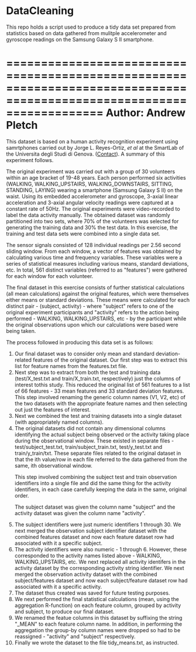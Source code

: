 DataCleaning
============

This repo holds a script used to produce a tidy data set prepared from statistics based on data gathered from mulitple accelerometer and gyroscope readings on the Samsung Galaxy S II smartphone.

======================================================================================================================
Author: Andrew Pletch
======================================================================================================================

This dataset is based on a human activity recognition experiment using samrtphones carried out by Jorge L. Reyes-Ortiz, <em>et al</em> at the SmartLab of the Universita degli Studi di Genova. (<a href="mailto:activityrecognition@smartlab.ws">Contact</a>). A summary of this experiment follows.

The original experiment was carried out with a group of 30 volunteers within an age bracket of 19-48 years. Each person performed six activities (WALKING, WALKING_UPSTAIRS, WALKING_DOWNSTAIRS, SITTING, STANDING, LAYING) wearing a 
smartphone (Samsung Galaxy S II) on the waist. Using its embedded accelerometer and gyroscope, 3-axial linear acceleration and 3-axial angular velocity readings were captured at a constant rate of 50Hz. The original experiments were video-recorded to label the data activity manually. The obtained dataset was randomly partitioned into two sets, where 70% of the volunteers was selected for generating the training data and 30% the test data. In this exercise, the training and test data sets were combined into a single data set.

The sensor signals consisted of 128 individual readings per 2.56 second sliding window. From each window, a vector of features was obtained by calculating various time and frequency variables. These variables were a series of statistical measures including various means, standard deviations, etc. In total, 561 distinct variables (referred to as "features") were gathered for each window for each volunteer.

The final dataset in this exercise consists of further statistical calculations (all mean calculations) against the original features, which were themselves either means or standard deviations. These means were calculated for each distinct pair -  (subject, activity) -  where "subject" refers to one of the original experiment participants and "activity" refers to the action being performed - WALKING, WALKING_UPSTAIRS, etc - by the participant while the original observations upon which our calculations were based were being taken.

The process followed in producing this data set is as follows:
<ol>
<li> Our final dataset was to consider only mean and standard deviation-related features of the original dataset. Our first step was to extract this list for feature names from the features.txt file.
</li>
<li> Next step was to extract from both the test and training data (test/X_test.txt and train/X_train.txt, respectively) just the columns of interest tothis study. This reduced the original list of 561 features to a list of 66 features - 33 mean features and 33 standard deviation features. This step involved renaming the generic column names (V1, V2, etc) of the two datasets with the appropriate feature names and then selecting out just the features of interest.
</li>
<li> Next we combined the test and training datasets into a single dataset (with appropriately named columns). 
</li>
<li> The original datasets did not contain any dimensional columns identifying the actual subject being observed or the activity taking place during the observational window. These existed in separate files - test/subject_test.txt,  train/subject_train.txt, test/y_test.txt and train/y_train/txt.  These separate files related to the original dataset in that the ith value/row in each file referred to the data gathered from the same, ith observational window. 
<p> This step involved combining the subject test and train observation identifiers into a single file and did the same thing for the activity identifiers, in each case carefully keeping the data in the same, original order. 
<p> The subject dataset was given the column name "subject" and the activity dataset was given the column name "activity". 
</li> 


<li>The subject identifiers were just numeric identifiers 1 through 30. We next merged the observation subject identifier dataset with the combined features dataset and now  each feature dataset row had associated with it a specific subject.
</li>
<li>The activity identifiers were also numeric - 1 through 6. However, these corresponded to the activity names listed above - WALKING, WALKING_UPSTAIRS, etc. We next replaced all activity identifers in the activity dataset by the corresponding activity string identifier. We next merged the observation activity dataset with the combined subject/features dataset and now  each subject/feature dataset row had associated with it a specific activity.
</li>
<li> The dataset thus created was saved for future testing purposes.
</li>
<li> We next performed the final statistical calculations (mean, using the aggregation R-function) on each feature column, grouped by activity and subject, to produce our final dataset.
</li>
<li> We renamed the featue columns in this dataset by suffixing the string "_MEAN" to each feature column name. In addition, in performing the aggregation the group-by column names were dropped so had to be reassigned - "activity" and "subject" respectively.
</li>
<li> Finally we wrote the dataset to the file tidy_means.txt, as instructed.
</li>
</ol>

